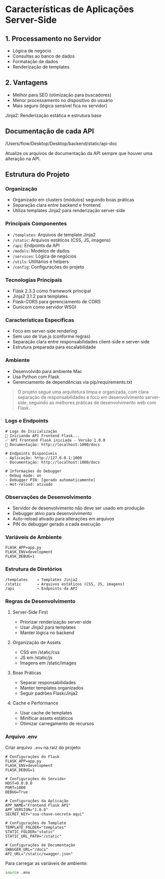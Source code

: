 # Características de Aplicações Server-Side

## 1. Processamento no Servidor

- Lógica de negócio
- Consultas ao banco de dados
- Formatação de dados
- Renderização de templates

## 2. Vantagens

- Melhor para SEO (otimização para buscadores)
- Menor processamento no dispositivo do usuário
- Mais seguro (lógica sensível fica no servidor)

Jinja2: Renderização estática e estrutura base

## Documentação de cada API

/Users/flow/Desktop/Desktop/backend/static/api-doc

Atualize os arquivos de documentação da API sempre que houver uma alteração na API.

## Estrutura do Projeto

### Organização

- Organizado em clusters (módulos) seguindo boas práticas
- Separação clara entre backend e frontend
- Utiliza templates Jinja2 para renderização server-side

### Principais Componentes

- `/templates`: Arquivos de template Jinja2
- `/static`: Arquivos estáticos (CSS, JS, imagens)
- `/api`: Endpoints da API
- `/models`: Modelos de dados
- `/services`: Lógica de negócios
- `/utils`: Utilitários e helpers
- `/config`: Configurações do projeto

### Tecnologias Principais

- Flask 2.3.3 como framework principal
- Jinja2 3.1.2 para templates
- Flask-CORS para gerenciamento de CORS
- Gunicorn como servidor WSGI

### Características Específicas

- Foco em server-side rendering
- Sem uso de Vue.js (conforme regras)
- Separação clara entre responsabilidades client-side e server-side
- Estrutura preparada para escalabilidade

### Ambiente

- Desenvolvido para ambiente Mac
- Usa Python com Flask
- Gerenciamento de dependências via pip/requirements.txt

> O projeto segue uma arquitetura limpa e organizada, com clara separação de responsabilidades e foco em desenvolvimento server-side, seguindo as melhores práticas de desenvolvimento web com Flask.

### Logs e Endpoints

```log
# Logs de Inicialização
🚀 Iniciando API Frontend Flask...
✅ API Frontend Flask iniciada - Versão 1.0.0
📝 Documentação: http://localhost:1000/docs

# Endpoints Disponíveis
- Aplicação: http://127.0.0.1:1000
- Documentação: http://localhost:1000/docs

# Informações do Debugger
- Debug mode: on
- Debugger PIN: [gerado automaticamente]
- Hot-reload: ativado
```

### Observações de Desenvolvimento

- Servidor de desenvolvimento não deve ser usado em produção
- Debugger ativo para desenvolvimento
- Auto-reload ativado para alterações em arquivos
- PIN do debugger gerado a cada execução

### Variáveis de Ambiente

```env
FLASK_APP=app.py
FLASK_ENV=development
FLASK_DEBUG=1
```

### Estrutura de Diretórios

```
/templates    → Templates Jinja2
/static       → Arquivos estáticos (CSS, JS, imagens)
/api          → Endpoints da API
```

### Regras de Desenvolvimento

1. Server-Side First

   - Priorizar renderização server-side
   - Usar Jinja2 para templates
   - Manter lógica no backend

2. Organização de Assets

   - CSS em /static/css
   - JS em /static/js
   - Imagens em /static/images

3. Boas Práticas

   - Separar responsabilidades
   - Manter templates organizados
   - Seguir padrões Flask/Jinja2

4. Cache e Performance
   - Usar cache de templates
   - Minificar assets estáticos
   - Otimizar carregamento de recursos

### Arquivo .env

Criar arquivo `.env` na raiz do projeto:

```env
# Configurações do Flask
FLASK_APP=app.py
FLASK_ENV=development
FLASK_DEBUG=1

# Configurações do Servidor
HOST=0.0.0.0
PORT=1000
DEBUG=True

# Configurações da Aplicação
APP_NAME="Frontend Flask API"
APP_VERSION="1.0.0"
SECRET_KEY="sua-chave-secreta-aqui"

# Configurações de Template
TEMPLATE_FOLDER="templates"
STATIC_FOLDER="static"
STATIC_URL_PATH="/static"

# Configurações de Documentação
SWAGGER_URL="/docs"
API_URL="/static/swagger.json"
```

Para carregar as variáveis de ambiente:

```bash
source .env
```
